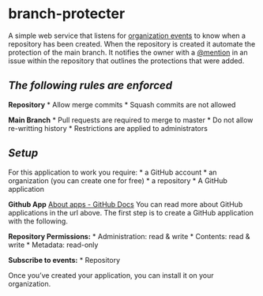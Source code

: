 # branch-protecter
A simple web service that listens for  [organization events](https://developer.github.com/webhooks/#events)  to know when a repository has been created. When the repository is created it automate the protection of the main branch. It notifies the owner with a  [@mention](https://help.github.com/articles/basic-writing-and-formatting-syntax/#mentioning-users-and-teams)  in an issue within the repository that outlines the protections that were added.

## *The following rules are enforced*
**Repository**
	* Allow merge commits
	* Squash commits are not allowed
	
**Main Branch**
	* Pull requests are required to merge to master
	* Do not allow re-writting history
	* Restrictions are applied to administrators

## *Setup*
For this application to work you require:
	* a GitHub account
	* an organization (you can create one for free)
	* a repository
	* A GitHub application

**Github App**
 [About apps - GitHub Docs](https://docs.github.com/en/developers/apps/getting-started-with-apps/about-apps)
You can read more about GitHub applications in the url above. The first 	step is to create a GitHub application with the following.

**Repository Permissions:**
	* Administration: read & write
	* Contents: read & write
	* Metadata: read-only

**Subscribe to events:**
	* Repository

Once you’ve created your application, you can install it on your organization.